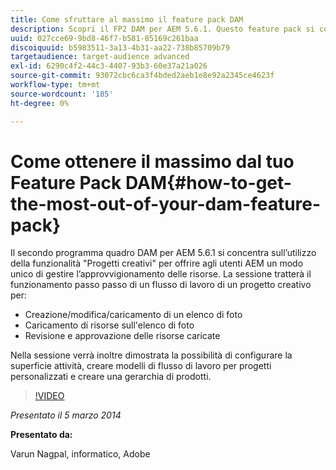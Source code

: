 ```yaml
---
title: Come sfruttare al massimo il feature pack DAM
description: Scopri il FP2 DAM per AEM 5.6.1. Questo feature pack si concentra sull’utilizzo della funzionalità Progetti creativi per offrirti un modo univoco di gestire l’origine delle risorse. La sessione descrive le varie fasi del flusso di lavoro di un progetto creativo per creare, modificare, caricare un elenco di foto e caricare le risorse da un elenco di foto. Vengono inoltre fornite informazioni sulla revisione e l’approvazione delle risorse caricate, sulla configurazione della superficie attività, sui modelli di flusso di lavoro per progetti personalizzati e sulla creazione di gerarchie di prodotti.
uuid: 027cce69-9bd8-46f7-b581-85169c261baa
discoiquuid: b5983511-3a13-4b31-aa22-738b85709b79
targetaudience: target-audience advanced
exl-id: 6290c4f2-44c3-4407-93b3-60e37a21a026
source-git-commit: 93072cbc6ca3f4bded2aeb1e8e92a2345ce4623f
workflow-type: tm+mt
source-wordcount: '185'
ht-degree: 0%

---
```


# Come ottenere il massimo dal tuo Feature Pack DAM{#how-to-get-the-most-out-of-your-dam-feature-pack}

Il secondo programma quadro DAM per AEM 5.6.1 si concentra sull’utilizzo della funzionalità &quot;Progetti creativi&quot; per offrire agli utenti AEM un modo unico di gestire l’approvvigionamento delle risorse. La sessione tratterà il funzionamento passo passo di un flusso di lavoro di un progetto creativo per:

* Creazione/modifica/caricamento di un elenco di foto
* Caricamento di risorse sull&#39;elenco di foto
* Revisione e approvazione delle risorse caricate

Nella sessione verrà inoltre dimostrata la possibilità di configurare la superficie attività, creare modelli di flusso di lavoro per progetti personalizzati e creare una gerarchia di prodotti.

>[!VIDEO](https://video.tv.adobe.com/v/19523/?quality=9)

*Presentato il 5 marzo 2014*

**Presentato da:**

Varun Nagpal, informatico, Adobe

<!--
[Get back to the Overview](https://helpx.adobe.com/experience-manager/kt/eseminars/gems/aem-index.html)
-->

